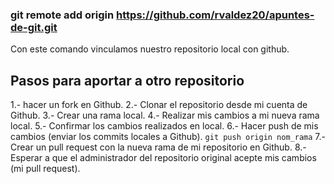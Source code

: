 ### git remote add origin https://github.com/rvaldez20/apuntes-de-git.git
Con este comando vinculamos nuestro repositorio local con github.

## Pasos para aportar a otro repositorio
1.- hacer un fork en Github.
2.- Clonar el repositorio desde mi cuenta de Github.
3.- Crear una rama local.
4.- Realizar mis cambios a mi nueva rama local.
5.- Confirmar los cambios realizados en local.
6.- Hacer push de mis cambios (enviar los commits locales a Github). `git push origin nom_rama`
7.- Crear un pull request con la nueva rama de mi repositorio en Github.
8.- Esperar a que el administrador del repositorio original acepte mis cambios (mi pull request).
